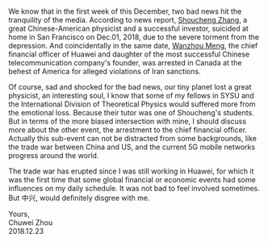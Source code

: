 #     
We know that in the first week of this December, two bad news hit the tranquility of the media. According to news report, [Shoucheng Zhang](https://en.wikipedia.org/wiki/Shoucheng_Zhang), a great Chinese-American physicist and a successful investor, suicided at home in San Francisco on Dec.01, 2018, due to the severe torment from the depression. And coincidentally in the same date, [Wanzhou Meng](https://en.wikipedia.org/wiki/Meng_Wanzhou), the chief financial officer of Huawei and daughter of the most successful Chinese telecommunication company's founder, was arrested in Canada at the behest of America for alleged violations of Iran sanctions.        
                           
Of course, sad and shocked for the bad news, our tiny planet lost a great physicist, an interesting soul, I know that some of my fellows in SYSU and the International Division of Theoretical Physics would suffered more from the emotional loss. Because their tutor was one of Shoucheng's students. But in terms of the more biased intersection with mine, I should discuss more about the other event, the arrestment to the chief financial officer. Actually this sub-event can not be distracted from some backgrounds, like the trade war between China and US, and the current 5G mobile networks progress around the world.                   
                 
The trade war has erupted since I was still working in Huawei, for which it was the first time that some global financial or economic events had some influences on my daily schedule. It was not bad to feel involved sometimes. But 中兴, would definitely disgree with me.                         
                             
                   
Yours,          
Chuwei Zhou               
2018.12.23    
